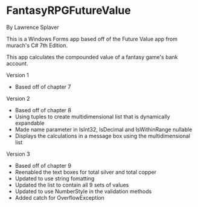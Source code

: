 # FantasyRPGFutureValue
By Lawrence Splaver

This is a Windows Forms app based off of the Future Value app from murach's C# 7th Edition.

This app calculates the compounded value of a fantasy game's bank account.

Version 1
* Based off of chapter 7

Version 2
* Based off of chapter 8
* Using tuples to create multidimensional list that is dynamically expandable
* Made name parameter in IsInt32, IsDecimal and IsWithinRange nullable
* Displays the calculations in a message box using the multidimensional list

Version 3
* Based off of chapter 9
* Reenabled the text boxes for total silver and total copper
* Updated to use string fomatting
* Updated the list to contain all 9 sets of values
* Updated to use NumberStyle in the validation methods
* Added catch for OverflowException